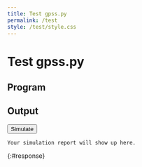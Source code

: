```yaml
---
title: Test gpss.py
permalink: /test
style: /test/style.css
---
```


# Test gpss.py

## Program

<div class="editor-container">
  <div id="editor" class="editor"></div>
</div>

## Output

<button id="simulateBtn">Simulate</button>

~~~
Your simulation report will show up here.
~~~
{:#response}

<script src="{{ '/test/ace/ace.js' | relative_url }}" type="text/javascript" charset="utf-8"></script>
<script src="{{ '/test/script.js' | relative_url }}" type="text/javascript" charset="utf-8"></script>
